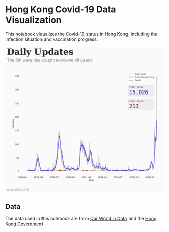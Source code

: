 # Hong Kong Covid-19 Data Visualization
This notebook visualizes the Covid-19 status in Hong Kong, including the infection situation and vaccination progress.

![alt text](daily_updates.png)

## Data
The data used in this notebook are from [Our World in Data](https://ourworldindata.org/coronavirus) and the [Hong Kong Government](https://www.covidvaccine.gov.hk/en/dashboard)